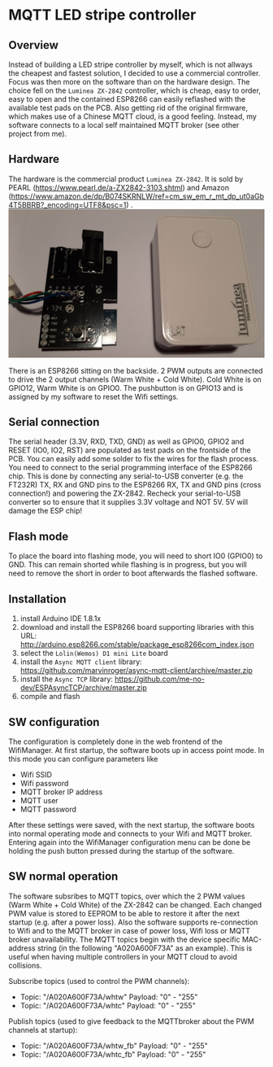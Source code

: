 # MQTT LED stripe controller
## Overview
Instead of building a LED stripe controller by myself, which is not allways the cheapest and fastest solution, I decided to use a commercial controller. Focus was then more on the software than on the hardware design. The choice fell on the `Luminea ZX-2842` controller, which is cheap, easy to order, easy to open and the contained ESP8266 can easily reflashed with the available test pads on the PCB. Also getting rid of the original firmware, which makes use of a Chinese MQTT cloud, is a good feeling. Instead, my software connects to a local self maintained MQTT broker (see other project from me).

## Hardware
The hardware is the commercial product `Luminea ZX-2842`. It is sold by PEARL (https://www.pearl.de/a-ZX2842-3103.shtml) and Amazon (https://www.amazon.de/dp/B074SKRNLW/ref=cm_sw_em_r_mt_dp_ut0aGb4T5BBRB?_encoding=UTF8&psc=1) .
![ZX2842](/ZX2842.png)

There is an ESP8266 sitting on the backside. 2 PWM outputs are connected to drive the 2 output channels (Warm White + Cold White). Cold White is on GPIO12, Warm White is on GPIO0. The pushbutton is on GPIO13 and is assigned by my software to reset the Wifi settings.

## Serial connection
The serial header (3.3V, RXD, TXD, GND) as well as GPIO0, GPIO2 and RESET (IO0, IO2, RST) are populated as test pads on the frontside of the PCB. You can easily add some solder to fix the wires for the flash process. You need to connect to the serial programming interface of the ESP8266 chip. This is done by connecting any serial-to-USB converter (e.g. the FT232R) TX, RX and GND pins to the ESP8266 RX, TX and GND pins (cross connection!) and powering the ZX-2842. Recheck your serial-to-USB converter so to ensure that it supplies 3.3V voltage and NOT 5V. 5V will damage the ESP chip!

## Flash mode
To place the board into flashing mode, you will need to short IO0 (GPIO0) to GND. This can remain shorted while flashing is in progress, but you will need to remove the short in order to boot afterwards the flashed software.

## Installation
1. install Arduino IDE 1.8.1x
2. download and install the ESP8266 board supporting libraries with this URL: http://arduino.esp8266.com/stable/package_esp8266com_index.json
3. select the `Lolin(Wemos) D1 mini Lite` board
4. install the `Async MQTT client` library: https://github.com/marvinroger/async-mqtt-client/archive/master.zip
5. install the `Async TCP` library: https://github.com/me-no-dev/ESPAsyncTCP/archive/master.zip
6. compile and flash

## SW configuration
The configuration is completely done in the web frontend of the WifiManager. At first startup, the software boots up in access point mode. In this mode you can configure parameters like
* Wifi SSID
* Wifi password
* MQTT broker IP address
* MQTT user
* MQTT password

After these settings were saved, with the next startup, the software boots into normal operating mode and connects to your Wifi and MQTT broker. Entering again into the WifiManager configuration menu can be done be holding the push button pressed during the startup of the software.

## SW normal operation
The software subsribes to MQTT topics, over which the 2 PWM values (Warm White + Cold White) of the ZX-2842 can be changed. Each changed PWM value is stored to EEPROM to be able to restore it after the next startup (e.g. after a power loss). Also the software supports re-connection to Wifi and to the MQTT broker in case of power loss, Wifi loss or MQTT broker unavailability. The MQTT topics begin with the device specific MAC-address string (in the following "A020A600F73A" as an example). This is useful when having multiple controllers in your MQTT cloud to avoid collisions.

Subscribe topics (used to control the PWM channels):
* Topic: "/A020A600F73A/whtw"   Payload: "0" - "255"
* Topic: "/A020A600F73A/whtc"   Payload: "0" - "255"

Publish topics (used to give feedback to the MQTTbroker about the PWM channels at startup):
* Topic: "/A020A600F73A/whtw_fb"   Payload: "0" - "255"
* Topic: "/A020A600F73A/whtc_fb"   Payload: "0" - "255"
